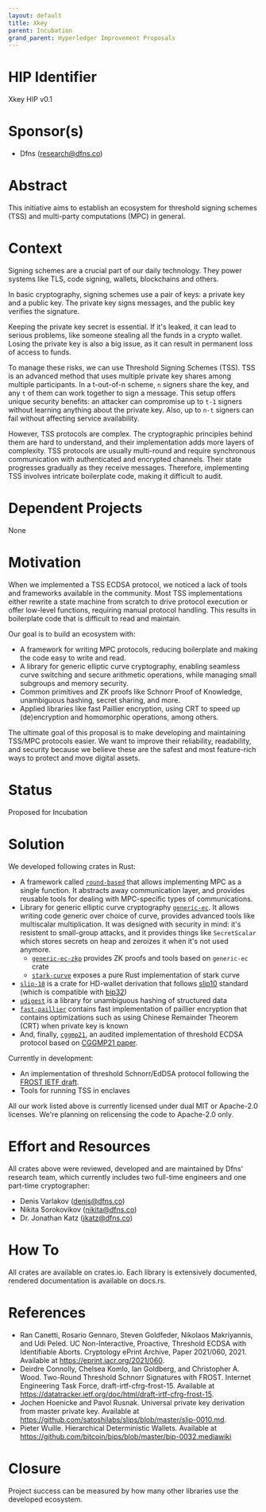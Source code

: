 ```yaml
---
layout: default
title: Xkey
parent: Incubation
grand_parent: Hyperledger Improvement Proposals
---
```


# HIP Identifier
Xkey HIP v0.1

# Sponsor(s)
* Dfns (research@dfns.co)

# Abstract
This initiative aims to establish an ecosystem for threshold signing schemes (TSS) 
and multi-party computations (MPC) in general.

# Context
Signing schemes are a crucial part of our daily technology. They power systems like 
TLS, code signing, wallets, blockchains and others.

In basic cryptography, signing schemes use a pair of keys: a private key and a public key. 
The private key signs messages, and the public key verifies the signature.

Keeping the private key secret is essential. If it's leaked, it can lead to serious 
problems, like someone stealing all the funds in a crypto wallet. Losing the private key 
is also a big issue, as it can result in permanent loss of access to funds.

To manage these risks, we can use Threshold Signing Schemes (TSS). TSS is an advanced 
method that uses multiple private key shares among multiple participants. In a t-out-of-n 
scheme, `n` signers share the key, and any `t` of them can work together to sign a message. 
This setup offers unique security benefits: an attacker can compromise up to `t-1` signers 
without learning anything about the private key. Also, up to `n-t` signers can fail without 
affecting service availability.

However, TSS protocols are complex. The cryptographic principles behind them are hard to 
understand, and their implementation adds more layers of complexity. TSS protocols are 
usually multi-round and require synchronous communication with authenticated and encrypted 
channels. Their state progresses gradually as they receive messages. Therefore, implementing 
TSS involves intricate boilerplate code, making it difficult to audit.

# Dependent Projects
None

# Motivation
When we implemented a TSS ECDSA protocol, we noticed a lack of tools and frameworks available 
in the community. Most TSS implementations either rewrite a state machine from scratch to 
drive protocol execution or offer low-level functions, requiring manual protocol handling. 
This results in boilerplate code that is difficult to read and maintain.

Our goal is to build an ecosystem with:
* A framework for writing MPC protocols, reducing boilerplate and making the code easy to
  write and read.
* A library for generic elliptic curve cryptography, enabling seamless curve switching and
  secure arithmetic operations, while managing small subgroups and memory security.
* Common primitives and ZK proofs like Schnorr Proof of Knowledge, unambiguous hashing,
  secret sharing, and more.
* Applied libraries like fast Paillier encryption, using CRT to speed up (de)encryption
  and homomorphic operations, among others.

The ultimate goal of this proposal is to make developing and maintaining TSS/MPC protocols 
easier. We want to improve their reliability, readability, and security because we believe 
these are the safest and most feature-rich ways to protect and move digital assets.

# Status
Proposed for Incubation

# Solution
We developed following crates in Rust:

* A framework called [`round-based`] that allows implementing MPC as a single function.
  It abstracts away communication layer, and provides reusable tools for dealing with
  MPC-specific types of communications.
* Library for generic elliptic curve cryptography [`generic-ec`]. It allows writing code
  generic over choice of curve, provides advanced tools like multiscalar multiplication.
  It was designed with security in mind: it's resistent to small-group attacks, and it
  provides things like `SecretScalar` which stores secrets on heap and zeroizes it when
  it's not used anymore.
  * [`generic-ec-zkp`] provides ZK proofs and tools based on `generic-ec` crate
  * [`stark-curve`] exposes a pure Rust implementation of stark curve
* [`slip-10`] is a crate for HD-wallet derivation that follows [slip10][slip10-spec]
  standard (which is compatible with [bip32][bip32-spec])
* [`udigest`] is a library for unambiguous hashing of structured data
* [`fast-paillier`] contains fast implementation of paillier encryption that contains
  optimizations such as using Chinese Remainder Theorem (CRT) when private key is known
* And, finally, [`cggmp21`], an audited implementation of threshold ECDSA protocol based
  on [CGGMP21 paper][cggmp21-paper].

Currently in development:
* An implementation of threshold Schnorr/EdDSA protocol following the
  [FROST IETF draft][frost-draft].
* Tools for running TSS in enclaves

[`round-based`]: https://github.com/dfns/round-based
[`generic-ec`]: https://github.com/dfns/generic-ec
[`generic-ec-zkp`]: https://docs.rs/generic-ec-zkp
[`stark-curve`]: https://github.com/dfns/stark-curve
[`slip-10`]: https://github.com/dfns/slip-10
[`udigest`]: https://github.com/dfns/udigest
[`fast-paillier`]: https://github.com/dfns/fast-paillier
[`cggmp21`]: https://github.com/dfns/cggmp21

[cggmp21-paper]: https://eprint.iacr.org/2021/060 
[frost-draft]: https://datatracker.ietf.org/doc/html/draft-irtf-cfrg-frost-15

[slip10-spec]: https://github.com/satoshilabs/slips/blob/master/slip-0010.md
[bip32-spec]: https://github.com/bitcoin/bips/blob/master/bip-0032.mediawiki

All our work listed above is currently licensed under dual MIT or Apache-2.0 licenses. 
We're planning on relicensing the code to Apache-2.0 only.

# Effort and Resources
All crates above were reviewed, developed and are maintained by Dfns' research team, 
which currently includes two full-time engineers and one part-time cryptographer:

* Denis Varlakov (denis@dfns.co)
* Nikita Sorokovikov (nikita@dfns.co)
* Dr. Jonathan Katz (jkatz@dfns.co)

# How To
All crates are available on crates.io. Each library is extensively documented, 
rendered documentation is available on docs.rs.

# References
* Ran Canetti, Rosario Gennaro, Steven Goldfeder, Nikolaos Makriyannis, and Udi Peled. UC
  Non-Interactive, Proactive, Threshold ECDSA with Identifiable Aborts. Cryptology ePrint
  Archive, Paper 2021/060, 2021. Available at https://eprint.iacr.org/2021/060.
* Deirdre Connolly, Chelsea Komlo, Ian Goldberg, and Christopher A. Wood. Two-Round Threshold
  Schnorr Signatures with FROST. Internet Engineering Task Force, draft-irtf-cfrg-frost-15.
  Available at https://datatracker.ietf.org/doc/html/draft-irtf-cfrg-frost-15.
* Jochen Hoenicke and Pavol Rusnak. Universal private key derivation from master private key.
  Available at https://github.com/satoshilabs/slips/blob/master/slip-0010.md.
* Pieter Wuille. Hierarchical Deterministic Wallets. Available at 
  https://github.com/bitcoin/bips/blob/master/bip-0032.mediawiki

# Closure
Project success can be measured by how many other libraries use the developed ecosystem.
